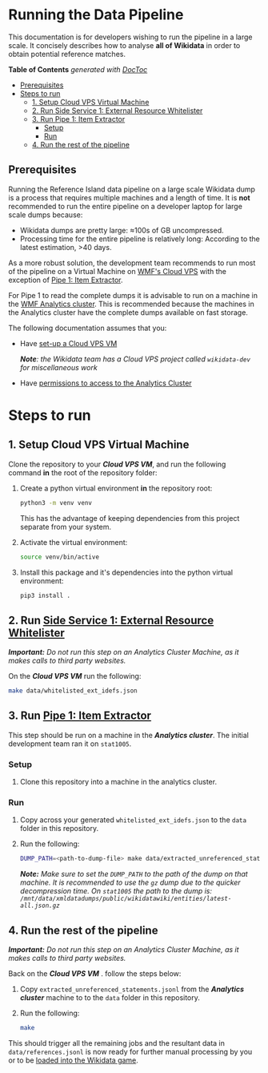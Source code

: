 # Running the Data Pipeline
This documentation is for developers wishing to run the pipeline in a large scale. It concisely describes how to analyse **all of Wikidata** in order to obtain potential reference matches.

<!-- START doctoc generated TOC please keep comment here to allow auto update -->
<!-- DON'T EDIT THIS SECTION, INSTEAD RE-RUN doctoc TO UPDATE -->
**Table of Contents**  *generated with [DocToc](https://github.com/thlorenz/doctoc)*

  - [Prerequisites](#prerequisites)
- [Steps to run](#steps-to-run)
  - [1. Setup Cloud VPS Virtual Machine](#1-setup-cloud-vps-virtual-machine)
  - [2. Run Side Service 1: External Resource Whitelister](#2-run-side-service-1-external-resource-whitelister)
  - [3. Run Pipe 1: Item Extractor](#3-run-pipe-1-item-extractor)
    - [Setup](#setup)
    - [Run](#run)
  - [4. Run the rest of the pipeline](#4-run-the-rest-of-the-pipeline)

<!-- END doctoc generated TOC please keep comment here to allow auto update -->

## Prerequisites

Running the Reference Island data pipeline on a large scale Wikidata dump is a process that requires multiple machines and a length of time. It is **not** recommended to run the entire pipeline on a developer laptop for large scale dumps because:

- Wikidata dumps are pretty large: ≈100s of GB uncompressed.
- Processing time for the entire pipeline is relatively long: According to the latest estimation, >40 days.

As a more robust solution, the development team recommends to run most of the pipeline on a Virtual Machine on [WMF's Cloud VPS](https://wikitech.wikimedia.org/wiki/Portal:Cloud_VPS) with the exception of [Pipe 1: Item Extractor](pipeline.md#pipe-1-item-extractor).

For Pipe 1 to read the complete dumps it is advisable to run on a machine in the [WMF Analytics cluster](https://wikitech.wikimedia.org/wiki/Analytics/Systems/Cluster). This is recommended because the machines in the Analytics cluster have the complete dumps available on fast storage.

The following documentation assumes that you:
- Have [set-up a Cloud VPS VM](https://wikitech.wikimedia.org/wiki/Help:Cloud_VPS_Instances)

    _**Note**: the Wikidata team has a Cloud VPS project called `wikidata-dev` for miscellaneous work_

- Have [permissions to access to the Analytics Cluster](https://wikitech.wikimedia.org/wiki/Analytics/Data_access)

# Steps to run

## 1. Setup Cloud VPS Virtual Machine

Clone the repository to your ***Cloud VPS VM***, and run the following command **in** the root of the repository folder: 

1. Create a python virtual environment **in** the repository root:

   ```bash
   python3 -m venv venv
   ```

   This has the advantage of keeping dependencies from this project separate from your system.

2. Activate the virtual environment:

   ```bash
   source venv/bin/active
   ```

3. Install this package and it's dependencies into the python virtual environment:

   ```bash
   pip3 install .
   ```

   

## 2. Run [Side Service 1: External Resource Whitelister](pipeline.md#ss-1-external-resource-whitelister)

_**Important:** Do not run this step on an Analytics Cluster Machine, as it makes calls to third party websites._

On the ***Cloud VPS VM*** run the following:

```bash
make data/whitelisted_ext_idefs.json
```

## 3. Run [Pipe 1: Item Extractor](pipeline.md#pipe-1-item-extractor)

This step should be run on a machine in the ***Analytics cluster***. The initial development team ran it on `stat1005`.

### Setup

1. Clone this repository into a machine in the analytics cluster.

   <!-- TODO: Get more details from Amir on how he set ran this step in the stat1005 machine -->

### Run

1. Copy across your generated `whitelisted_ext_idefs.json` to the `data` folder in this repository.

2. Run the following:

    ```bash
    DUMP_PATH=<path-to-dump-file> make data/extracted_unreferenced_statements.jsonl
    ```
    
    _**Note:** Make sure to set the `DUMP_PATH` to the path of the dump on that machine. It is recommended to use the `gz` dump due to the quicker decompression time. On `stat1005` the path to the dump is: `/mnt/data/xmldatadumps/public/wikidatawiki/entities/latest-all.json.gz`_

## 4. Run the rest of the pipeline
_**Important:** Do not run this step on an Analytics Cluster Machine, as it makes calls to third party websites._

Back on the ***Cloud VPS VM*** . follow the steps below:

1. Copy `extracted_unreferenced_statements.jsonl` from the ***Analytics cluster*** machine to to the `data` folder in this repository.

2. Run the following:

   ```bash
   make
   ```

This should trigger all the remaining jobs and the resultant data in `data/references.jsonl` is now ready for further
manual processing by you or to be [loaded into the Wikidata game](./wikidata-game.md#updating-the-game-data).
